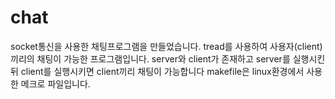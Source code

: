 # chat
socket통신을 사용한 채팅프로그램을 만들었습니다.
tread를 사용하여 사용자(client)끼리의 채팅이 가능한 프로그램입니다.
server와 client가 존재하고 server를 실행시킨뒤 client를 실행시키면
client끼리 채팅이 가능합니다
makefile은 linux환경에서 사용한 메크로 파일입니다.
